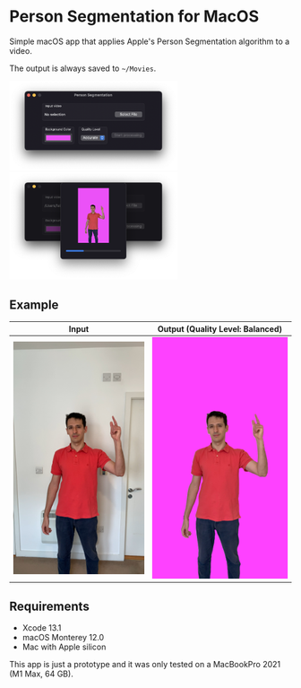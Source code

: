 # Person Segmentation for MacOS

Simple macOS app that applies Apple's Person Segmentation algorithm to a video.

The output is always saved to `~/Movies`.

<img src="Examples/screenshot-1.png" width="300" />
<img src="Examples/screenshot-2.png" width="300" />

## Example

| Input | Output (Quality Level: Balanced) |
|-------|----------------------------------|
| <img src="Examples/input.jpg" width="300" /> | <img src="Examples/output.jpg" width="300" /> |


## Requirements

- Xcode 13.1
- macOS Monterey 12.0
- Mac with Apple silicon

This app is just a prototype and it was only tested on a MacBookPro 2021 (M1 Max, 64 GB).
